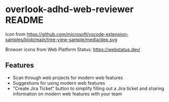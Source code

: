 # overlook-adhd-web-reviewer README

Icon from https://github.com/microsoft/vscode-extension-samples/blob/main/tree-view-sample/media/dep.svg

Browser icons from Web Platform Status: https://webstatus.dev/

## Features
- Scan through web projects for modern web features
- Suggestions for using modern web features
- "Create Jira Ticket" button to simplify filling out a Jira ticket and sharing information on modern web features with your team
